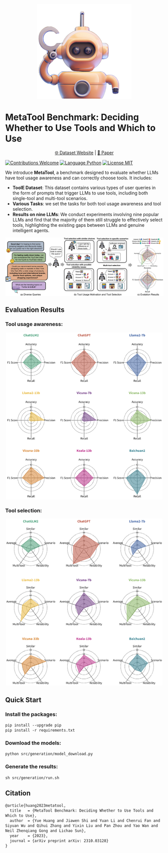 <div align="center">
<img src="assets/MetaTool_icon.png" alt="示例图片" width="300" height="300">
</div>

# MetaTool Benchmark: Deciding Whether to Use Tools and Which to Use

<p align="center">
   <a href="https://atlas.nomic.ai/map/a43a6a84-4453-428a-8738-2534d7bf0b89/b2b8134b-a37e-45d2-a0d9-765911f27df6" target="_blank">🌐 Dataset Website</a> | <a href="https://arxiv.org/abs/2310.03128" target="_blank">📃 Paper </a>
</p>

[![Contributions Welcome](https://img.shields.io/badge/Contributions-Welcome-brightgreen.svg?style=flat-square)](https://github.com/HowieHwong/MetaTool/issues) 
[![Language Python](https://img.shields.io/badge/Language-Python-red.svg?style=flat-square)](https://github.com/HowieHwong/MetaTool) 
[![License MIT](https://img.shields.io/badge/Lisence-MIT-blue.svg?style=flat-square)](https://github.com/HowieHwong/MetaTool) 

We introduce **MetaTool**, a benchmark designed to evaluate whether LLMs have tool usage awareness and can correctly choose tools. It includes:

- **ToolE Dataset**: This dataset contains various types of user queries in the form of prompts that trigger LLMs to use tools, including both single-tool and multi-tool scenarios.
- **Various Tasks**: we set the tasks for both tool usage awareness and tool selection. 
- **Results on nine LLMs**: We conduct experiments involving nine popular LLMs and find that the majority of them still struggle to effectively select tools, highlighting the existing gaps between LLMs and genuine intelligent agents.



<div align="center">
<img src="assets/benchmark_architecture_00.jpg">
</div>

## Evaluation Results
### Tool usage awareness:
<div align="center">
<img src="assets/radar_awareness.png" width="500" height="530">
</div>

### Tool selection:
<div align="center">
<img src="assets/radar_selection.png" width="500" height="530">
</div>



## Quick Start
### Install the packages:
```shell
pip install --upgrade pip
pip install -r requirements.txt
```

### Download the models:
```shell
python src/generation/model_download.py
```

### Generate the results:
```shell
sh src/generation/run.sh
```

## Citation

```
@article{huang2023metatool,
  title   = {MetaTool Benchmark: Deciding Whether to Use Tools and Which to Use},
  author  = {Yue Huang and Jiawen Shi and Yuan Li and Chenrui Fan and Siyuan Wu and Qihui Zhang and Yixin Liu and Pan Zhou and Yao Wan and Neil Zhenqiang Gong and Lichao Sun},
  year    = {2023},
  journal = {arXiv preprint arXiv: 2310.03128}
}
```